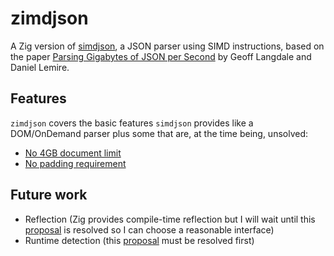 # zimdjson
A Zig version of [simdjson](https://github.com/simdjson/simdjson), a JSON parser using SIMD instructions, based on the paper [Parsing Gigabytes of JSON per Second](https://arxiv.org/abs/1902.08318) by Geoff Langdale and Daniel Lemire.

## Features
`zimdjson` covers the basic features `simdjson` provides like a DOM/OnDemand parser plus some that are, at the time being, unsolved:
- [No 4GB document limit](https://github.com/simdjson/simdjson/issues/670)
- [No padding requirement](https://github.com/simdjson/simdjson/issues/174)

## Future work
- Reflection (Zig provides compile-time reflection but I will wait until this [proposal](https://github.com/ziglang/zig/issues/1099) is resolved so I can choose a reasonable interface)
- Runtime detection (this [proposal](https://github.com/ziglang/zig/issues/1018) must be resolved first)
